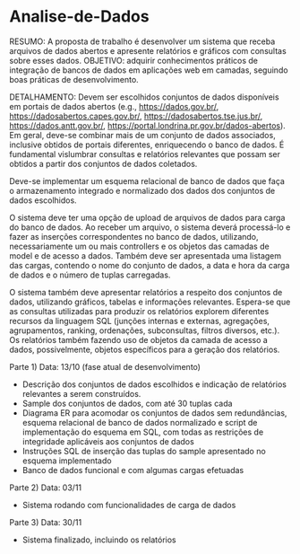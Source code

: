 # Analise-de-Dados

RESUMO: A proposta de trabalho é desenvolver um sistema que receba arquivos de dados abertos e apresente relatórios e gráficos com consultas sobre esses dados.
OBJETIVO: adquirir conhecimentos práticos de integração de bancos de dados em aplicações web em camadas, seguindo boas práticas de desenvolvimento.

DETALHAMENTO:
Devem ser escolhidos conjuntos de dados disponíveis em portais de dados abertos (e.g., https://dados.gov.br/, https://dadosabertos.capes.gov.br/, https://dadosabertos.tse.jus.br/, https://dados.antt.gov.br/, https://portal.londrina.pr.gov.br/dados-abertos). Em geral, deve-se combinar mais de um conjunto de dados associados, inclusive obtidos de portais diferentes, enriquecendo o banco de dados. É fundamental vislumbrar consultas e relatórios relevantes que possam ser obtidos a partir dos conjuntos de dados coletados.

Deve-se implementar um esquema relacional de banco de dados que faça o armazenamento integrado e normalizado dos dados dos conjuntos de dados escolhidos.

O sistema deve ter uma opção de upload de arquivos de dados para carga do banco de dados. Ao receber um arquivo, o sistema deverá processá-lo e fazer as inserções correspondentes no banco de dados, utilizando, necessariamente um ou mais controllers e os objetos das camadas de model e de acesso a dados. Também deve ser apresentada uma listagem das cargas, contendo o nome do conjunto de dados, a data e hora da carga de dados e o número de tuplas carregadas.

O sistema também deve apresentar relatórios a respeito dos conjuntos de dados, utilizando gráficos, tabelas e informações relevantes. Espera-se que as consultas utilizadas para produzir os relatórios explorem diferentes recursos da linguagem SQL (junções internas e externas, agregações, agrupamentos, ranking, ordenações, subconsultas, filtros diversos, etc.). Os relatórios também fazendo uso de objetos da camada de acesso a dados, possivelmente, objetos específicos para a geração dos relatórios.

Parte 1) Data: 13/10 (fase atual de desenvolvimento)
- Descrição dos conjuntos de dados escolhidos e indicação de relatórios relevantes a serem construídos.
- Sample dos conjuntos de dados, com até 30 tuplas cada
- Diagrama ER para acomodar os conjuntos de dados sem redundâncias, esquema relacional de banco de dados normalizado e script de implementação do esquema em SQL, com todas as restrições de integridade aplicáveis aos conjuntos de dados
- Instruções SQL de inserção das tuplas do sample apresentado no esquema implementado
- Banco de dados funcional e com algumas cargas efetuadas

Parte 2) Data: 03/11
- Sistema rodando com funcionalidades de carga de dados

Parte 3) Data: 30/11
- Sistema finalizado, incluindo os relatórios
